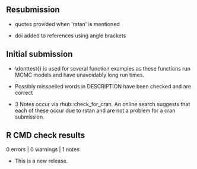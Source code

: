 ## Resubmission

* quotes provided when 'rstan' is mentioned

* doi added to references using angle brackets


## Initial submission

* \donttest{} is used for several function examples as these
  functions run MCMC models and have unavoidably long run times.
  
* Possibly misspelled words in DESCRIPTION have been checked and are correct

* 3 Notes occur via rhub::check_for_cran. An online search suggests that each 
of these occur due to rstan and are not a problem for a cran submission.

## R CMD check results

0 errors | 0 warnings | 1 notes

* This is a new release.
